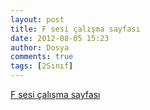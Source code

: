 ```yaml
---
layout: post
title: F sesi çalışma sayfası
date: 2012-08-05 15:23
author: Dosya
comments: true
tags: [2Sınıf]
---
```

<a href="http://yadi.sk/d/CeYyGNrG3ptz" target="_blank">F sesi çalışma sayfası</a>
